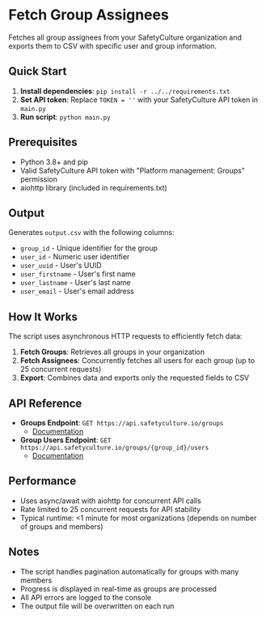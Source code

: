 # Fetch Group Assignees

Fetches all group assignees from your SafetyCulture organization and exports them to CSV with specific user and group information.

## Quick Start

1. **Install dependencies**: `pip install -r ../../requirements.txt`
2. **Set API token**: Replace `TOKEN = ''` with your SafetyCulture API token in `main.py`
3. **Run script**: `python main.py`

## Prerequisites

- Python 3.8+ and pip
- Valid SafetyCulture API token with "Platform management: Groups" permission
- aiohttp library (included in requirements.txt)

## Output

Generates `output.csv` with the following columns:

- `group_id` - Unique identifier for the group
- `user_id` - Numeric user identifier
- `user_uuid` - User's UUID
- `user_firstname` - User's first name
- `user_lastname` - User's last name
- `user_email` - User's email address

## How It Works

The script uses asynchronous HTTP requests to efficiently fetch data:

1. **Fetch Groups**: Retrieves all groups in your organization
2. **Fetch Assignees**: Concurrently fetches all users for each group (up to 25 concurrent requests)
3. **Export**: Combines data and exports only the requested fields to CSV

## API Reference

- **Groups Endpoint**: `GET https://api.safetyculture.io/groups`
  - [Documentation](https://developer.safetyculture.com/reference/groups)
- **Group Users Endpoint**: `GET https://api.safetyculture.io/groups/{group_id}/users`
  - [Documentation](https://developer.safetyculture.com/reference/thepubservice_listusersingroup)

## Performance

- Uses async/await with aiohttp for concurrent API calls
- Rate limited to 25 concurrent requests for API stability
- Typical runtime: <1 minute for most organizations (depends on number of groups and members)

## Notes

- The script handles pagination automatically for groups with many members
- Progress is displayed in real-time as groups are processed
- All API errors are logged to the console
- The output file will be overwritten on each run
